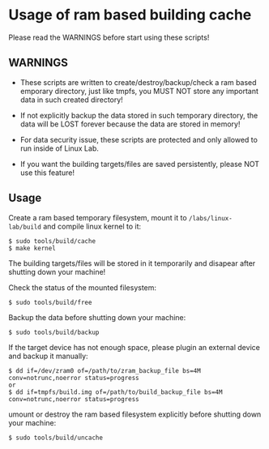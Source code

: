
# Usage of ram based building cache

Please read the WARNINGS before start using these scripts!

## WARNINGS

* These scripts are written to create/destroy/backup/check a ram based emporary directory, just like tmpfs, you MUST NOT store any important data in such created directory!

* If not explicitly backup the data stored in such temporary directory, the data will be LOST forever because the data are stored in memory!

* For data security issue, these scripts are protected and only allowed to run inside of Linux Lab.

* If you want the building targets/files are saved persistently, please NOT use this feature!

## Usage

Create a ram based temporary filesystem, mount it to `/labs/linux-lab/build` and compile linux kernel to it:

    $ sudo tools/build/cache
    $ make kernel

  The building targets/files will be stored in it temporarily and disapear after shutting down your machine!

Check the status of the mounted filesystem:

    $ sudo tools/build/free

Backup the data before shutting down your machine:

    $ sudo tools/build/backup

  If the target device has not enough space, please plugin an external device and backup it manually:

    $ dd if=/dev/zram0 of=/path/to/zram_backup_file bs=4M conv=notrunc,noerror status=progress
    or
    $ dd if=tmpfs/build.img of=/path/to/build_backup_file bs=4M conv=notrunc,noerror status=progress

umount or destroy the ram based filesystem explicitly before shutting down your machine:

    $ sudo tools/build/uncache
